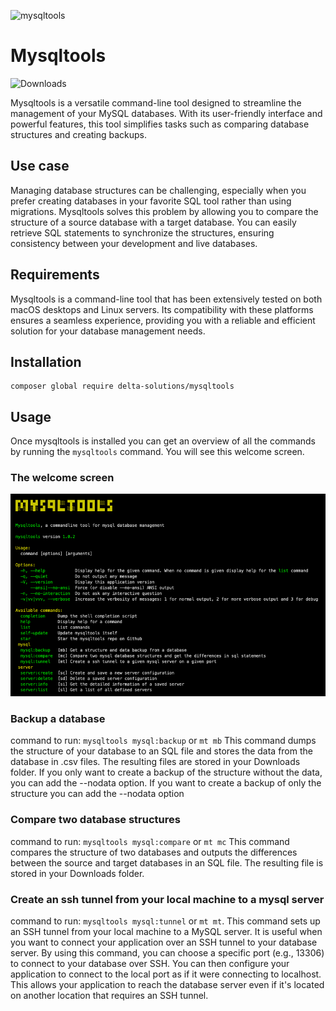 ![mysqltools](https://banners.beyondco.de/mysqltools.png?theme=light&packageManager=composer+global+require&packageName=delta-solutions%2Fmysqltools&pattern=architect&style=style_1&description=Mysqltools+is+a+command+line+tool+to+compare+database+structures+and+backup+them&md=1&showWatermark=0&fontSize=100px&images=database)
# Mysqltools


![Downloads](https://img.shields.io/packagist/dt/delta-solutions/mysqltools.svg?style=flat-square)

Mysqltools is a versatile command-line tool designed to streamline the management of your MySQL databases. With its user-friendly interface and powerful features, this tool simplifies tasks such as comparing database structures and creating backups.

## Use case

Managing database structures can be challenging, especially when you prefer creating databases in your favorite SQL tool rather than using migrations. Mysqltools solves this problem by allowing you to compare the structure of a source database with a target database. You can easily retrieve SQL statements to synchronize the structures, ensuring consistency between your development and live databases.

## Requirements

Mysqltools is a command-line tool that has been extensively tested on both macOS desktops and Linux servers. Its compatibility with these platforms ensures a seamless experience, providing you with a reliable and efficient solution for your database management needs.

## Installation

````shell
composer global require delta-solutions/mysqltools
````

## Usage

Once mysqltools is installed you can get an overview of all the commands by running the `mysqltools` command.  You will see this
welcome screen.

### The welcome screen

![Mysqltools home screen](brand/brand.png?raw=true "Mysqltools home screen")

### Backup a database

command to run: `mysqltools mysql:backup` or `mt mb`
This command dumps the structure of your database to an SQL file and stores the data from the database in .csv files. The resulting files are stored in your Downloads folder. If you only want to create a backup of the structure without the data, you can add the --nodata option.
If you want to create a backup of only the structure you can add the --nodata option

### Compare two database structures

command to run: `mysqltools mysql:compare` or `mt mc`
This command compares the structure of two databases and outputs the differences between the source and target databases in an SQL file. The resulting file is stored in your Downloads folder.

### Create an ssh tunnel from your local machine to a mysql server

command to run: `mysqltools mysql:tunnel` or `mt mt`.   This command sets up an SSH tunnel from your local machine to a MySQL server. It is useful when you want to connect your application over an SSH tunnel to your database server. By using this command, you can choose a specific port (e.g., 13306) to connect to your database over SSH. You can then configure your application to connect to the local port as if it were connecting to localhost. This allows your application to reach the database server even if it's located on another location that requires an SSH tunnel.




